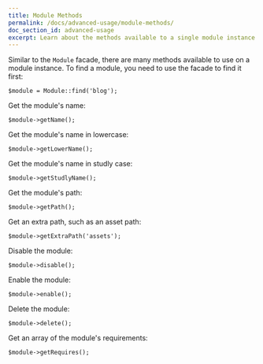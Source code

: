 ```yaml
---
title: Module Methods
permalink: /docs/advanced-usage/module-methods/
doc_section_id: advanced-usage
excerpt: Learn about the methods available to a single module instance.
---
```


Similar to the `Module` facade, there are many methods available to use on a module instance.
To find a module, you need to use the facade to find it first:

```php?start_inline=true
$module = Module::find('blog');
```

Get the module's name:

```php?start_inline=true
$module->getName();
```

Get the module's name in lowercase:

```php?start_inline=true
$module->getLowerName();
```

Get the module's name in studly case:

```php?start_inline=true
$module->getStudlyName();
```

Get the module's path:

```php?start_inline=true
$module->getPath();
```

Get an extra path, such as an asset path:

```php?start_inline=true
$module->getExtraPath('assets');
```

Disable the module:

```php?start_inline=true
$module->disable();
```

Enable the module:

```php?start_inline=true
$module->enable();
```

Delete the module:

```php?start_inline=true
$module->delete();
```

Get an array of the module's requirements:

```php?start_inline=true
$module->getRequires();
```